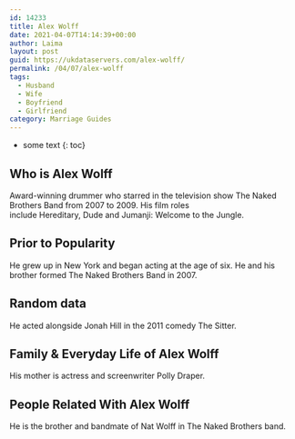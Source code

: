 ```yaml
---
id: 14233
title: Alex Wolff
date: 2021-04-07T14:14:39+00:00
author: Laima
layout: post
guid: https://ukdataservers.com/alex-wolff/
permalink: /04/07/alex-wolff
tags:
  - Husband
  - Wife
  - Boyfriend
  - Girlfriend
category: Marriage Guides
---
```


* some text
{: toc}


## Who is Alex Wolff
                  
                  
                  
Award-winning drummer who starred in the television show The Naked Brothers Band from 2007 to 2009. His film roles include Hereditary, Dude and Jumanji: Welcome to the Jungle.
                  
              
            
              
            
                
                
                
## Prior to Popularity
                  
                  
                  
He grew up in New York and began acting at the age of six. He and his brother formed The Naked Brothers Band in 2007.
                  
              
            
              
            
                
                
                
## Random data
                  
                  
                  
He acted alongside Jonah Hill in the 2011 comedy The Sitter.
                  
              
            
              
            
                
                
                
## Family & Everyday Life of Alex Wolff
                  
                  
                  
His mother is actress and screenwriter Polly Draper.
                  
              
            
              
            
                
                
                
## People Related With Alex Wolff
                  
                  
                  
He is the brother and bandmate of Nat Wolff in The Naked Brothers band.
                  
              
            
              
            
                
              
            
              
              
            
            
              
            
          
          
          